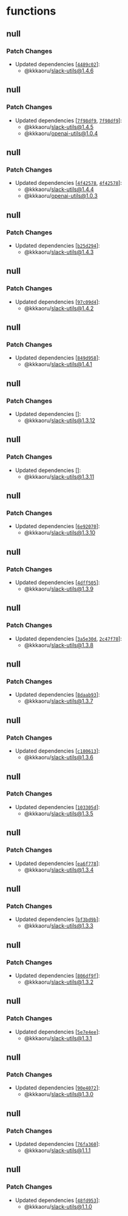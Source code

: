 # functions

## null

### Patch Changes

- Updated dependencies [[`4489c02`](https://github.com/kkkaoru/firebase-slack-bolt-typescript/commit/4489c020d645dcc4ad6c0c472dbc1f395e9328ae)]:
  - @kkkaoru/slack-utils@1.4.6

## null

### Patch Changes

- Updated dependencies [[`7f98df9`](https://github.com/kkkaoru/firebase-slack-bolt-typescript/commit/7f98df97486a4b6bfa035dc93c19704ca56c9a6f), [`7f98df9`](https://github.com/kkkaoru/firebase-slack-bolt-typescript/commit/7f98df97486a4b6bfa035dc93c19704ca56c9a6f)]:
  - @kkkaoru/slack-utils@1.4.5
  - @kkkaoru/openai-utils@1.0.4

## null

### Patch Changes

- Updated dependencies [[`4f42578`](https://github.com/kkkaoru/firebase-slack-bolt-typescript/commit/4f425780b82647831f45e220c93e03376ff0fcee), [`4f42578`](https://github.com/kkkaoru/firebase-slack-bolt-typescript/commit/4f425780b82647831f45e220c93e03376ff0fcee)]:
  - @kkkaoru/slack-utils@1.4.4
  - @kkkaoru/openai-utils@1.0.3

## null

### Patch Changes

- Updated dependencies [[`b25d294`](https://github.com/kkkaoru/firebase-slack-bolt-typescript/commit/b25d2947c7ef693148afe0a998dd6954efef181d)]:
  - @kkkaoru/slack-utils@1.4.3

## null

### Patch Changes

- Updated dependencies [[`97c09d4`](https://github.com/kkkaoru/firebase-slack-bolt-typescript/commit/97c09d47bcc27d18f2611991efb739ec88c0e52a)]:
  - @kkkaoru/slack-utils@1.4.2

## null

### Patch Changes

- Updated dependencies [[`849d958`](https://github.com/kkkaoru/firebase-slack-bolt-typescript/commit/849d958c1d5c052bfc69231583f9e5992823b02f)]:
  - @kkkaoru/slack-utils@1.4.1

## null

### Patch Changes

- Updated dependencies []:
  - @kkkaoru/slack-utils@1.3.12

## null

### Patch Changes

- Updated dependencies []:
  - @kkkaoru/slack-utils@1.3.11

## null

### Patch Changes

- Updated dependencies [[`6e92070`](https://github.com/kkkaoru/firebase-slack-bolt-typescript/commit/6e92070b17aff6a29f742aa487e9a6124578e6e4)]:
  - @kkkaoru/slack-utils@1.3.10

## null

### Patch Changes

- Updated dependencies [[`4dff505`](https://github.com/kkkaoru/firebase-slack-bolt-typescript/commit/4dff505cb86c0429a6af6e80a49a0a9e58821327)]:
  - @kkkaoru/slack-utils@1.3.9

## null

### Patch Changes

- Updated dependencies [[`3a5e30d`](https://github.com/kkkaoru/firebase-slack-bolt-typescript/commit/3a5e30d54a81a313d1c3c847dff11a1931dcdf30), [`2c47f78`](https://github.com/kkkaoru/firebase-slack-bolt-typescript/commit/2c47f782b04a40437c9fd7a3f071425d9a9104b5)]:
  - @kkkaoru/slack-utils@1.3.8

## null

### Patch Changes

- Updated dependencies [[`8daab93`](https://github.com/kkkaoru/firebase-slack-bolt-typescript/commit/8daab93f31e8b71c67a64b58dc4d7e5eb34b8f5c)]:
  - @kkkaoru/slack-utils@1.3.7

## null

### Patch Changes

- Updated dependencies [[`c180613`](https://github.com/kkkaoru/firebase-slack-bolt-typescript/commit/c18061365f0e6fde09bcc729f68e8386f540c490)]:
  - @kkkaoru/slack-utils@1.3.6

## null

### Patch Changes

- Updated dependencies [[`103305d`](https://github.com/kkkaoru/firebase-slack-bolt-typescript/commit/103305d75b829453865366d1c05bddb7789ea19d)]:
  - @kkkaoru/slack-utils@1.3.5

## null

### Patch Changes

- Updated dependencies [[`ea6f778`](https://github.com/kkkaoru/firebase-slack-bolt-typescript/commit/ea6f778a94f0342a5988d5b52797f0220b8b4a70)]:
  - @kkkaoru/slack-utils@1.3.4

## null

### Patch Changes

- Updated dependencies [[`bf3bd9b`](https://github.com/kkkaoru/firebase-slack-bolt-typescript/commit/bf3bd9b7fd988baf0ee8393515732ef16cdd1cf0)]:
  - @kkkaoru/slack-utils@1.3.3

## null

### Patch Changes

- Updated dependencies [[`806df9f`](https://github.com/kkkaoru/firebase-slack-bolt-typescript/commit/806df9f06f3deab910d2c25fa5dbb41b395ffbce)]:
  - @kkkaoru/slack-utils@1.3.2

## null

### Patch Changes

- Updated dependencies [[`5e7e4ee`](https://github.com/kkkaoru/firebase-slack-bolt-typescript/commit/5e7e4ee03b2e677b61020b8b2569184c87aed181)]:
  - @kkkaoru/slack-utils@1.3.1

## null

### Patch Changes

- Updated dependencies [[`90e4072`](https://github.com/kkkaoru/firebase-slack-bolt-typescript/commit/90e40727ffd20cc64ec32f2efa98ead672852049)]:
  - @kkkaoru/slack-utils@1.3.0

## null

### Patch Changes

- Updated dependencies [[`76fa360`](https://github.com/kkkaoru/firebase-slack-bolt-typescript/commit/76fa360b09ca898ec5abf0fc014b329e020d203f)]:
  - @kkkaoru/slack-utils@1.1.1

## null

### Patch Changes

- Updated dependencies [[`48fd953`](https://github.com/kkkaoru/firebase-slack-bolt-typescript/commit/48fd95367a4d2d889ac90e7338142f6783b7ea08)]:
  - @kkkaoru/slack-utils@1.1.0

